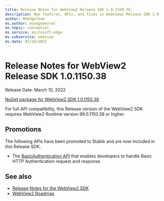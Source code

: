 ```yaml
---
title: Release Notes for WebView2 Release SDK 1.0.1150.38
description: New features, APIs, and fixes in WebView2 Release SDK 1.0.1150.38.
author: MSEdgeTeam
ms.author: msedgedevrel
ms.topic: conceptual
ms.service: microsoft-edge
ms.subservice: webview
ms.date: 03/10/2022
---
```

# Release Notes for WebView2 Release SDK 1.0.1150.38

Release Date: March 10, 2022

[NuGet package for WebView2 SDK 1.0.1150.38](https://www.nuget.org/packages/Microsoft.Web.WebView2/1.0.1150.38)

For full API compatibility, this Release version of the WebView2 SDK requires WebView2 Runtime version 99.0.1150.38 or higher.


<!-- ====================================================================== -->
## Promotions

The following APIs have been promoted to Stable and are now included in this Release SDK.

*   The [BasicAuthentication API](/microsoft-edge/webview2/reference/win32/icorewebview2_10?view=webview2-1.0.1150.38&preserve-view=true) that enables developers to handle Basic HTTP Authentication request and response.


<!-- ====================================================================== -->
## See also

* [Release Notes for the WebView2 SDK](./index.md)
* [WebView2 Roadmap](../roadmap.md)
